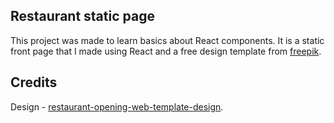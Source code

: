 ## Restaurant static page

This project was made to learn basics about React components. It is a static front page that I made using React and a free design template from [freepik](https://www.freepik.com/).

## Credits

Design - [restaurant-opening-web-template-design](https://www.freepik.com/free-psd/restaurant-opening-web-template-design_6570172.htm#page=1&query=web%20templates&position=20).
